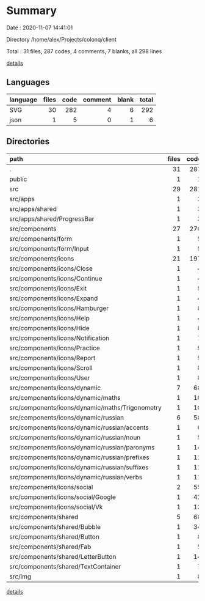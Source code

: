 # Summary

Date : 2020-11-07 14:41:01

Directory /home/alex/Projects/colonq/client

Total : 31 files,  287 codes, 4 comments, 7 blanks, all 298 lines

[details](details.md)

## Languages
| language | files | code | comment | blank | total |
| :--- | ---: | ---: | ---: | ---: | ---: |
| SVG | 30 | 282 | 4 | 6 | 292 |
| json | 1 | 5 | 0 | 1 | 6 |

## Directories
| path | files | code | comment | blank | total |
| :--- | ---: | ---: | ---: | ---: | ---: |
| . | 31 | 287 | 4 | 7 | 298 |
| public | 1 | 1 | 0 | 0 | 1 |
| src | 29 | 281 | 4 | 6 | 291 |
| src/apps | 1 | 3 | 0 | 0 | 3 |
| src/apps/shared | 1 | 3 | 0 | 0 | 3 |
| src/apps/shared/ProgressBar | 1 | 3 | 0 | 0 | 3 |
| src/components | 27 | 270 | 3 | 5 | 278 |
| src/components/form | 1 | 5 | 0 | 0 | 5 |
| src/components/form/Input | 1 | 5 | 0 | 0 | 5 |
| src/components/icons | 21 | 197 | 2 | 3 | 202 |
| src/components/icons/Close | 1 | 4 | 0 | 0 | 4 |
| src/components/icons/Continue | 1 | 4 | 0 | 0 | 4 |
| src/components/icons/Exit | 1 | 5 | 0 | 0 | 5 |
| src/components/icons/Expand | 1 | 4 | 0 | 1 | 5 |
| src/components/icons/Hamburger | 1 | 8 | 0 | 0 | 8 |
| src/components/icons/Help | 1 | 4 | 0 | 0 | 4 |
| src/components/icons/Hide | 1 | 8 | 0 | 0 | 8 |
| src/components/icons/Notification | 1 | 7 | 0 | 0 | 7 |
| src/components/icons/Practice | 1 | 9 | 0 | 0 | 9 |
| src/components/icons/Report | 1 | 5 | 0 | 1 | 6 |
| src/components/icons/Scroll | 1 | 8 | 0 | 0 | 8 |
| src/components/icons/User | 1 | 8 | 0 | 0 | 8 |
| src/components/icons/dynamic | 7 | 68 | 0 | 0 | 68 |
| src/components/icons/dynamic/maths | 1 | 10 | 0 | 0 | 10 |
| src/components/icons/dynamic/maths/Trigonometry | 1 | 10 | 0 | 0 | 10 |
| src/components/icons/dynamic/russian | 6 | 58 | 0 | 0 | 58 |
| src/components/icons/dynamic/russian/accents | 1 | 6 | 0 | 0 | 6 |
| src/components/icons/dynamic/russian/noun | 1 | 5 | 0 | 0 | 5 |
| src/components/icons/dynamic/russian/paronyms | 1 | 14 | 0 | 0 | 14 |
| src/components/icons/dynamic/russian/prefixes | 1 | 11 | 0 | 0 | 11 |
| src/components/icons/dynamic/russian/suffixes | 1 | 11 | 0 | 0 | 11 |
| src/components/icons/dynamic/russian/verbs | 1 | 11 | 0 | 0 | 11 |
| src/components/icons/social | 2 | 55 | 2 | 1 | 58 |
| src/components/icons/social/Google | 1 | 42 | 1 | 0 | 43 |
| src/components/icons/social/Vk | 1 | 13 | 1 | 1 | 15 |
| src/components/shared | 5 | 68 | 1 | 2 | 71 |
| src/components/shared/Bubble | 1 | 34 | 1 | 2 | 37 |
| src/components/shared/Button | 1 | 8 | 0 | 0 | 8 |
| src/components/shared/Fab | 1 | 5 | 0 | 0 | 5 |
| src/components/shared/LetterButton | 1 | 14 | 0 | 0 | 14 |
| src/components/shared/TextContainer | 1 | 7 | 0 | 0 | 7 |
| src/img | 1 | 8 | 1 | 1 | 10 |

[details](details.md)